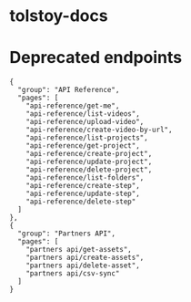 # tolstoy-docs


# Deprecated endpoints

    {
      "group": "API Reference",
      "pages": [
        "api-reference/get-me",
        "api-reference/list-videos",
        "api-reference/upload-video",
        "api-reference/create-video-by-url",
        "api-reference/list-projects",
        "api-reference/get-project",
        "api-reference/create-project",
        "api-reference/update-project",
        "api-reference/delete-project",
        "api-reference/list-folders",
        "api-reference/create-step",
        "api-reference/update-step",
        "api-reference/delete-step"
      ]
    },
    {
      "group": "Partners API",
      "pages": [
        "partners api/get-assets",
        "partners api/create-assets",
        "partners api/delete-asset",
        "partners api/csv-sync"
      ]
    }